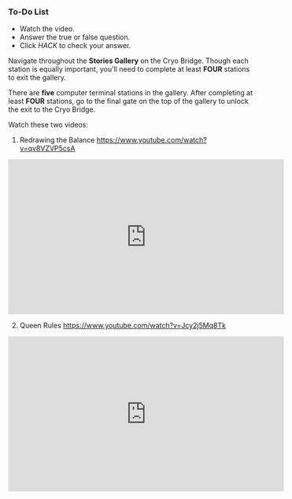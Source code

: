 

<div class="aside">
<h3>To-Do List</h3>
<ul>
  <li>Watch the video.</li>
  <li>Answer the true or false question.</li>
  <li>Click <em>HACK</em> to check your answer.</li>
</ul>
</div>

Navigate throughout the **Stories Gallery** on the Cryo Bridge. Though each station is equally important, you'll need to complete at least **FOUR** stations to exit the gallery.

There are **five** computer terminal stations in the gallery. After completing at least **FOUR** stations, go to the final gate on the top of the gallery to unlock the exit to the Cryo Bridge.

Watch these two videos: 

1. Redrawing the Balance
https://www.youtube.com/watch?v=qv8VZVP5csA

<iframe width="560" height="315" src="https://www.youtube-nocookie.com/embed/qv8VZVP5csA" title="YouTube video player" frameborder="0" allow="accelerometer; autoplay; clipboard-write; encrypted-media; gyroscope; picture-in-picture" allowfullscreen></iframe>

2. Queen Rules
https://www.youtube.com/watch?v=Jcy2j5Mq8Tk


<iframe width="560" height="315" src="https://www.youtube-nocookie.com/embed/Jcy2j5Mq8Tk" title="YouTube video player" frameborder="0" allow="accelerometer; autoplay; clipboard-write; encrypted-media; gyroscope; picture-in-picture" allowfullscreen></iframe>